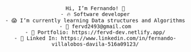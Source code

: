 <p align="center">
  <samp>
    Hi, I’m Fernando! 👋<br>
- 🔥 Software developer<br>
- 😱 I’m currently learning Data structures and Algorithms<br>
- 📧 fervd2493@gmail.com<br>
- 🎨 Portfolio: https://fervd-dev.netlify.app/<br>
- 💼 Linked In: https://www.linkedin.com/in/fernando-villalobos-davila-516a09123/<br>
  </samp>
</p>

<!---
fervd24/fervd24 is a ✨ special ✨ repository because its `README.md` (this file) appears on your GitHub profile.
You can click the Preview link to take a look at your changes.
--->
